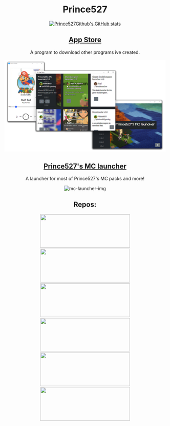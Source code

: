 <h1 align="center">Prince527</h1>

<p align="center">
  <a href="https://github.com/anuraghazra/github-readme-stats">
    <img src="http://github-profile-summary-cards.vercel.app/api/cards/profile-details?username=Prince527Github&theme=github_dark" alt="Prince527Github's GitHub stats">
  </a>
</p>

<h2 align="center">
 <a href="https://github.com/Prince527GitHub/App-Store">App Store</a>
</h2>

<p align="center">A program to download other programs ive created.</p>

<p align="center">
 <img src="https://raw.githubusercontent.com/Prince527GitHub/App-Store/images/apps/app-store.png" alt="app-store-img">
</p>

<h2 align="center">
 <a href="https://github.com/Prince527GitHub/Prince527-MC-launcher">Prince527's MC launcher</a>
</h2>

<p align="center">A launcher for most of Prince527's MC packs and more!</p>
 
<p align="center">
 <img src="https://prince527github.github.io/Prince527-MC-launcher/assets/img/main-menu.jpg" alt="mc-launcher-img">
</p>

<h2 align="center">Repos:</h2>

<p align="center">
  <a href="https://github.com/ServerSMP-Github/BOT">
    <img src="https://github-readme-stats.vercel.app/api/pin/?username=ServerSMP-Github&repo=BOT&theme=onedark" width="280px" height="104.65px">
  </a>
  <a href="https://github.com/Prince527GitHub/App-Store">
    <img src="https://github-readme-stats.vercel.app/api/pin/?username=Prince527Github&repo=App-Store&theme=onedark" width="280px" height="104.65px">
  </a>
  <a href="https://github.com/Prince527GitHub/Prince527-MC-launcher">
    <img src="https://github-readme-stats.vercel.app/api/pin/?username=Prince527Github&repo=Prince527-MC-launcher&theme=onedark" width="280px" height="104.65px">
  </a>
  <a href="https://github.com/Prince527GitHub/Simple-Apps">
    <img src="https://github-readme-stats.vercel.app/api/pin/?username=Prince527Github&repo=Simple-Apps&theme=onedark" width="280px" height="104.65px">
  </a>
  <a href="https://github.com/ServerSMP-Github/API-Shortener">
    <img src="https://github-readme-stats.vercel.app/api/pin/?username=ServerSMP-Github&repo=API-Shortener&theme=onedark" width="280px" height="104.65px">
  </a>
  <a href="https://github.com/ServerSMP-Github/Website">
    <img src="https://github-readme-stats.vercel.app/api/pin/?username=ServerSMP-Github&repo=Website&theme=onedark" width="280px" height="104.65px">
  </a>
</p>
